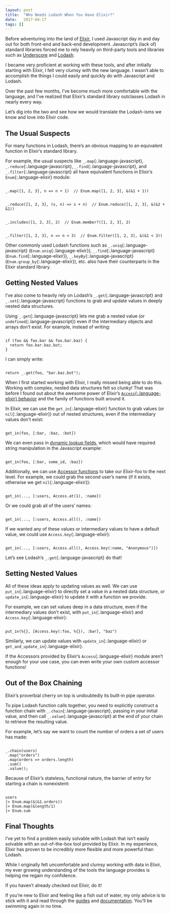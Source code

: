 ```yaml
---
layout: post
title:  "Who Needs Lodash When You Have Elixir?"
date:   2017-04-17
tags: []
---
```


Before adventuring into the land of [Elixir](http://elixir-lang.org/), I used Javascript day in and day out for both front-end and back-end development. Javascript’s (lack of) standard libraries forced me to rely heavily on third-party tools and libraries such as [Underscore](http://underscorejs.org/) and [Lodash](https://lodash.com/).

I became very proficient at working with these tools, and after initially starting with Elixir, I felt very clumsy with the new language. I wasn’t able to accomplish the things I could easily and quickly do with Javascript and Lodash.

Over the past few months, I’ve become much more comfortable with the language, and I’ve realized that Elixir’s standard library outclasses Lodash in nearly every way.

Let’s dig into the two and see how we would translate the Lodash-isms we know and love into Elixir code.

## The Usual Suspects

For many functions in Lodash, there’s an obvious mapping to an equivalent function in Elixir’s standard library.

For example, the usual suspects like `_.map`{:.language-javascript}, `_.reduce`{:.language-javascript}, `_.find`{:.language-javascript}, and `_.filter`{:.language-javascript} all have equivalent functions in Elixir’s `Enum`{:.language-elixir} module:

<pre class='language-javascript'><code class='language-javascript'>
_.map([1, 2, 3], n => n + 1)  // Enum.map([1, 2, 3], &(&1 + 1))
</code></pre>

<pre class='language-javascript'><code class='language-javascript'>
_.reduce([1, 2, 3], (s, n) => s + n)  // Enum.reduce([1, 2, 3], &(&2 + &1))
</code></pre>

<pre class='language-javascript'><code class='language-javascript'>
_.includes([1, 2, 3], 2)  // Enum.member?([1, 2, 3], 2)
</code></pre>

<pre class='language-javascript'><code class='language-javascript'>
_.filter([1, 2, 3], n => n < 3)  // Enum.filter([1, 2, 3], &(&1 < 3))
</code></pre>

Other commonly used Lodash functions such as `_.uniq`{:.language-javascript} (`Enum.uniq`{:.language-elixir}), `_.find`{:.language-javascript} (`Enum.find`{:.language-elixir}), `_.keyBy`{:.language-javascript} (`Enum.group_by`{:.language-elixir}), etc. also have their counterparts in the Elixir standard library.

## Getting Nested Values

I’ve also come to heavily rely on Lodash’s `_.get`{:.language-javascript} and `_.set`{:.language-javascript} functions to grab and update values in deeply nested data structures.

Using `_.get`{:.language-javascript} lets me grab a nested value (or `undefined`{:.language-javascript}) even if the intermediary objects and arrays don’t exist. For example, instead of writing:

<pre class='language-javascript'><code class='language-javascript'>
if (foo && foo.bar && foo.bar.baz) {
  return foo.bar.baz.bot;
}
</code></pre>

I can simply write:

<pre class='language-elixir'><code class='language-elixir'>
return _.get(foo, "bar.baz.bot");
</code></pre>

When I first started working with Elixir, I really missed being able to do this. Working with complex, nested data structures felt so clunky! That was before I found out about the awesome power of Elixir’s [`Access`{:.language-elixir} behavior](https://hexdocs.pm/elixir/master/Access.html) and the family of functions built around it.

In Elixir, we can use the `get_in`{:.language-elixir} function to grab values (or `nil`{:.language-elixir}) out of nested structures, even if the intermediary values don’t exist:

<pre class='language-elixir'><code class='language-elixir'>
get_in(foo, [:bar, :baz, :bot])
</code></pre>

We can even pass in [dynamic lookup fields](https://hexdocs.pm/elixir/master/Access.html#module-dynamic-lookups), which would have required string manipulation in the Javascript example:

<pre class='language-elixir'><code class='language-elixir'>
get_in(foo, [:bar, some_id, :baz])
</code></pre>

Additionally, we can use [Accessor functions](https://hexdocs.pm/elixir/master/Access.html#module-accessors) to take our Elixir-foo to the next level. For example, we could grab the second user’s name (if it exists, otherwise we get `nil`{:.language-elixir}):

<pre class='language-elixir'><code class='language-elixir'>
get_in(..., [:users, Access.at(1), :name])
</code></pre>

Or we could grab all of the users’ names:

<pre class='language-elixir'><code class='language-elixir'>
get_in(..., [:users, Access.all(), :name])
</code></pre>

If we wanted any of these values or intermediary values to have a default value, we could use `Access.key`{:.language-elixir}:

<pre class='language-elixir'><code class='language-elixir'>
get_in(..., [:users, Access.all(), Access.key(:name, "Anonymous")])
</code></pre>

Let’s see Lodash’s `_.get`{:.language-javascript} do that!

## Setting Nested Values

All of these ideas apply to updating values as well. We can use `put_in`{:.language-elixir} to directly set a value in a nested data structure, or `update_in`{:.language-elixir} to update it with a function we provide.

For example, we can set values deep in a data structure, even if the intermediary values don’t exist, with `put_in`{:.language-elixir} and `Access.key`{:.language-elixir}:

<pre class='language-elixir'><code class='language-elixir'>
put_in(%{}, [Access.key(:foo, %{}), :bar], "baz")
</code></pre>

Similarly, we can update values with `update_in`{:.language-elixir} or `get_and_update_in`{:.language-elixir}.

If the Accessors provided by Elixir’s `Access`{:.language-elixir} module aren’t enough for your use case, you can even write your own custom accessor functions!

## Out of the Box Chaining

Elixir’s proverbial cherry on top is undoubtedly its built-in pipe operator.

To pipe Lodash function calls together, you need to explicitly construct a function chain with `_.chain`{:.language-javascript}, passing in your initial value, and then call `_.value`{:.language-javascript} at the end of your chain to retrieve the resulting value.

For example, let’s say we want to count the number of orders a set of users has made:

<pre class='language-javascript'><code class='language-javascript'>
_.chain(users)
 .map("orders")
 .map(orders => orders.length)
 .sum()
 .value();
</code></pre>

Because of Elixir’s stateless, functional nature, the barrier of entry for starting a chain is nonexistent:

<pre class='language-elixir'><code class='language-elixir'>
users
|> Enum.map(&(&1.orders))
|> Enum.map(&length/1)
|> Enum.sum
</code></pre>

## Final Thoughts

I’ve yet to find a problem easily solvable with Lodash that isn’t easily solvable with an out-of-the-box tool provided by Elixir. In my experience, Elixir has proven to be incredibly more flexible and more powerful than Lodash.

While I originally felt uncomfortable and clumsy working with data in Elixir, my ever growing understanding of the tools the language provides is helping me regain my confidence.

If you haven’t already checked out Elixir, do it!

If you’re new to Elixir and feeling like a fish out of water, my only advice is to stick with it and read through the [guides](http://elixir-lang.org/getting-started/introduction.html) and [documentation](http://elixir-lang.org/docs.html). You’ll be swimming again in no time.
